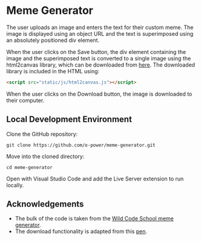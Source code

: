 # Meme Generator

The user uploads an image and enters the text for their custom meme. The image is displayed using an object URL and the text is superimposed using an absolutely positioned div element.

When the user clicks on the Save button, the div element containing the image and the superimposed text is converted to a single image using the html2canvas library, which can be downloaded from [here](http://html2canvas.hertzen.com/). The downloaded library is included in the HTML using:
```html
<script src="static/js/html2canvas.js"></script>
```

When the user clicks on the Download button, the image is downloaded to their computer.

## Local Development Environment

Clone the GitHub repository:
```
git clone https://github.com/o-power/meme-generator.git
```

Move into the cloned directory:
```
cd meme-generator
```

Open with Visual Studio Code and add the Live Server extension to run locally.

## Acknowledgements

- The bulk of the code is taken from the [Wild Code School meme generator](https://codepen.io/eveningkid/pen/qBdeQJo?editors=1010).
- The download functionality is adapted from this [pen](https://codepen.io/nathansouza/pen/OXdJbo).